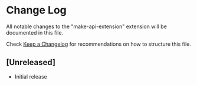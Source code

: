 # Change Log

All notable changes to the "make-api-extension" extension will be documented in this file.

Check [Keep a Changelog](http://keepachangelog.com/) for recommendations on how to structure this file.

## [Unreleased]

- Initial release